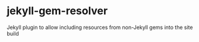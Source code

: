 # jekyll-gem-resolver
Jekyll plugin to allow including resources from non-Jekyll gems into the site build
